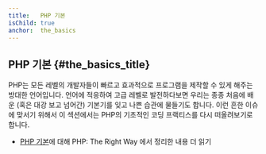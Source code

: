 ```yaml
---
title:   PHP 기본 
isChild: true
anchor:  the_basics
---
```


## PHP 기본 {#the_basics_title}

PHP는 모든 레벨의 개발자들이 빠르고 효과적으로 프로그램을 제작할 수 있게 해주는 방대한 언어입니다. 언어에 적응하여
고급 레벨로 발전하다보면 우리는 종종 처음에 배운 (혹은 대강 보고 넘어간) 기본기를 잊고 나쁜 습관에 물들기도 합니다.
이런 흔한 이슈에 맞서기 위해서 이 섹션에서는 PHP의 기초적인 코딩 프랙티스를 다시 떠올려보기로 합니다.

* [PHP 기본](/php-the-right-way/pages/The-Basics.html)에 대해 PHP: The Right Way 에서 정리한 내용 더 읽기
